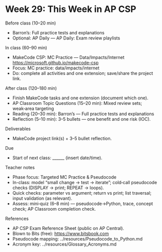 # Week 29: This Week in AP CSP

Before class (10–20 min)
- Barron’s: Full practice tests and explanations
- Optional: AP Daily — AP Daily: Exam review playlists

In class (60–90 min)
- MakeCode CSP: MC Practice — Data/Impacts/Internet
  https://microsoft.github.io/makecode-csp
- Focus: MC practice: data/impacts/internet
- Do: complete all activities and one extension; save/share the project link.

After class (120–180 min)
- Finish MakeCode tasks and one extension (document which one).
- AP Classroom Topic Questions (15–20 min): Mixed review sets; weak‑area targeting
- Reading (20–30 min): Barron’s — Full practice tests and explanations
- Reflection (5–10 min): 3–5 bullets — one benefit and one risk (IOC).

Deliverables
- MakeCode project link(s) + 3–5 bullet reflection.

Due
- Start of next class: ______ (insert date/time).

Teacher notes
- Phase focus: Targeted MC Practice & Pseudocode
- In-class: model “small change → test → iterate”; cold‑call pseudocode checks (DISPLAY → print; REPEAT → loops).
- Quick checks: parameter vs argument; return vs print; list traversal; input validation (as relevant).
- Assess: mini‑quiz (6–8 min) — pseudocode→Python, trace, concept check; AP Classroom completion check.

References
- AP CSP Exam Reference Sheet (public on AP Central).
- Blown to Bits (free): https://www.bitsbook.com
- Pseudocode mapping: ../resources/Pseudocode_to_Python.md
- Acronym key: ../resources/Glossary_Acronyms.md
